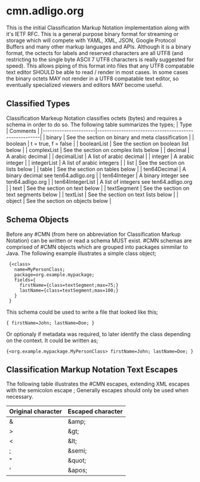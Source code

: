 # cmn.adligo.org
This is the initial Classification Markup Notation implementation along with it's IETF RFC.  This is a general purpose binary format for streaming or storage which will compete with YAML, XML, JSON, Google Protocol Buffers and many other markup languages and APIs.  Although it is a binary format, the octects for labels and reserved characters are all UTF8 (and restricting to the single byte ASCII 7 UTF8 characters is really suggested for speed).  This allows piping of this format into files that any UTF8 compatable text editor SHOULD be able to read / render in most cases.  In some cases the binary octets MAY not render in a UTF8 compatable text editor, so eventually specialized viewers and editors MAY become useful.

## Classified Types
  Classification Markeup Notation classifies octets (bytes) and requires a schema in order to do so.  The following table summarizes the types;
  |  Type                |                      Comments                        | 
  |----------------------|------------------------------------------------------|
  | binary               |   See the section on binary and meta classification  |
  | boolean              |   t = true, f = false                                |
  | booleanList          |   See the section on boolean list below              |
  | complexList          |   See the section on complex lists below             |
  | decimal              |   A arabic decimal                                   |
  | decimalList          |   A list of arabic decimal                           |
  | integer              |   A arabic integer                                   |
  | integerList          |   A list of arabic integers                          |
  | list                 |   See the section on lists below                     |
  | table                |   See the section on tables below                    |
  | ten64Decimal         |   A binary decimal see ten64.adligo.org              |
  | ten64Integer         |   A binary integer see ten64.adligo.org              |
  | ten64IntegerList     |   A list of integers see ten64.adligo.org            |
  | text                 |   See the section on text below                      |
  | textSegment          |   See the section on text segments below             |
  | textList             |   See the section on text lists below                |
  | object               |   See the section on objects below                   |

## Schema Objects
   Before any #CMN (from here on abbreviation for Classification Markup Notation) can be written or read a schema MUST exist.  #CMN schemas are comprised of #CMN objects which are grouped into packages simmilar to Java.  The following example illustrates a simple class object;
   ```
    {<class>
      name=MyPersonClass;
      package=org.example.mypackage;
      fields={
        firstName={class=textSegment;max=75;}
        lastName={class=textSegment;max=100;}
      }
    }
   ```
   
   This schema could be used to write a file that looked like this;
   ```
   { firstName=John; lastName=Doe; }
   ```
   Or optionaly if metadata was required, to later identify the class depending on the context.  It could be written as;
   ```
   {<org.example.mypackage.MyPersonClass> firstName=John; lastName=Doe; }
   ```
   
   ## Classification Markup Notation Text Escapes
   The following table illustrates the #CMN escapes, extending XML escapes with the semicolon escape &semi; Generally escapes
   should only be used when necessary.
   
   |  Original character  |  Escaped character  |
   |----------------------|---------------------|
   | &	                  | &amp;amp;           |
   | >	                  | &amp;gt;            |
   | <	                  | &amp;lt;            |
   | ;                    | &amp;semi;          |
   | "                    |	&amp;quot;          |
   | '                    |	&amp;apos;          |



